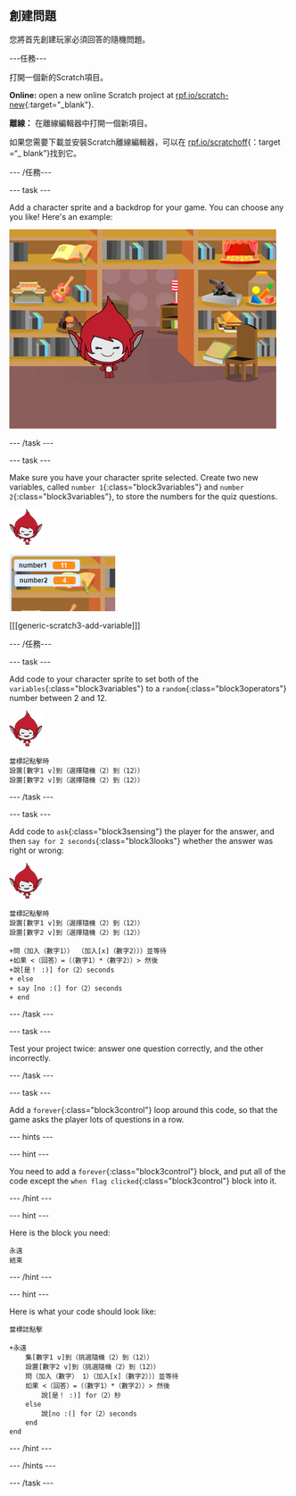 ## 創建問題

您將首先創建玩家必須回答的隨機問題。

\---任務\---

打開一個新的Scratch項目。

**Online:** open a new online Scratch project at [rpf.io/scratch-new](http://rpf.io/scratch-new){:target="_blank"}.

**離線：** 在離線編輯器中打開一個新項目。

如果您需要下載並安裝Scratch離線編輯器，可以在 [rpf.io/scratchoff](http://rpf.io/scratchoff){：target =“_ blank”}找到它。

\--- /任務\---

\--- task \---

Add a character sprite and a backdrop for your game. You can choose any you like! Here's an example:

![screenshot](images/brain-setting.png)

\--- /task \---

\--- task \---

Make sure you have your character sprite selected. Create two new variables, called `number 1`{:class="block3variables"} and `number 2`{:class="block3variables"}, to store the numbers for the quiz questions.

![screenshot](images/giga-sprite.png)

![screenshot](images/brain-variables.png)

[[[generic-scratch3-add-variable]]]

\--- /任務\---

\--- task \---

Add code to your character sprite to set both of the `variables`{:class="block3variables"} to a `random`{:class="block3operators"} number between 2 and 12.

![screenshot](images/giga-sprite.png)

```blocks3
當標記點擊時
設置[數字1 v]到（選擇隨機（2）到（12））
設置[數字2 v]到（選擇隨機（2）到（12））
```

\--- /task \---

\--- task \---

Add code to `ask`{:class="block3sensing"} the player for the answer, and then `say for 2 seconds`{:class="block3looks"} whether the answer was right or wrong:

![screenshot](images/giga-sprite.png)

```blocks3
當標記點擊時
設置[數字1 v]到（選擇隨機（2）到（12））
設置[數字2 v]到（選擇隨機（2）到（12））

+問（加入（數字1）） （加入[x]（數字2）））並等待
+如果 <（回答）=（（數字1）*（數字2））> 然後
+說[是！ :)] for（2）seconds
+ else
+ say [no :(] for（2）seconds
+ end
```

\--- /task \---

\--- task \---

Test your project twice: answer one question correctly, and the other incorrectly.

\--- /task \---

\--- task \---

Add a `forever`{:class="block3control"} loop around this code, so that the game asks the player lots of questions in a row.

\--- hints \---

\--- hint \---

You need to add a `forever`{:class="block3control"} block, and put all of the code except the `when flag clicked`{:class="block3control"} block into it.

\--- /hint \---

\--- hint \---

Here is the block you need:

```blocks3
永遠
結束
```

\--- /hint \---

\--- hint \---

Here is what your code should look like:

```blocks3
當標誌點擊

+永遠
    集[數字1 v]到（挑選隨機（2）到（12））
    設置[數字2 v]到（挑選隨機（2）到（12））
    問（加入（數字） 1）（加入[x]（數字2）））並等待
    如果 <（回答）=（（數字1）*（數字2））> 然後
        說[是！ :)] for（2）秒
    else
        說[no :(] for（2）seconds
    end
end
```

\--- /hint \---

\--- /hints \---

\--- /task \---
